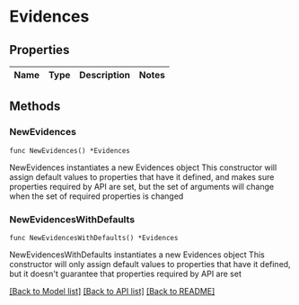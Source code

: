 # Evidences

## Properties

Name | Type | Description | Notes
------------ | ------------- | ------------- | -------------

## Methods

### NewEvidences

`func NewEvidences() *Evidences`

NewEvidences instantiates a new Evidences object
This constructor will assign default values to properties that have it defined,
and makes sure properties required by API are set, but the set of arguments
will change when the set of required properties is changed

### NewEvidencesWithDefaults

`func NewEvidencesWithDefaults() *Evidences`

NewEvidencesWithDefaults instantiates a new Evidences object
This constructor will only assign default values to properties that have it defined,
but it doesn't guarantee that properties required by API are set


[[Back to Model list]](../README.md#documentation-for-models) [[Back to API list]](../README.md#documentation-for-api-endpoints) [[Back to README]](../README.md)


